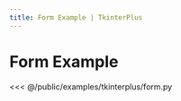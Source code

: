 ```yaml
---
title: Form Example | TkinterPlus
---
```


# Form Example

<<< @/public/examples/tkinterplus/form.py
